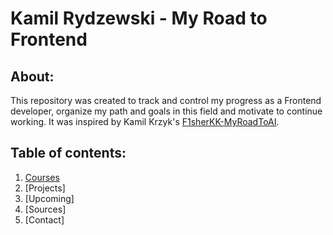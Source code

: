 # Kamil Rydzewski - My Road to Frontend
## About:
 This repository was created to track and control my progress as a Frontend developer, organize my path and goals in this field and motivate to continue working. It was inspired by Kamil Krzyk's [F1sherKK-MyRoadToAI](https://github.com/FisherKK/F1sherKK-MyRoadToAI).
## Table of contents:
1. [Courses](https://github.com/KamilRydzewski/MyRoadToFrontend#1-courses)
2. [Projects]
3. [Upcoming]
4. [Sources]
5. [Contact]


